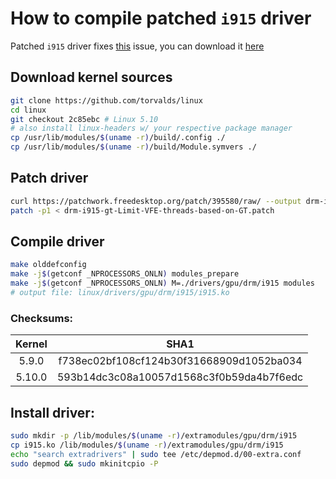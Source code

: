 # How to compile patched `i915` driver
Patched `i915` driver fixes [this][bug] issue, you can download it [here][releases]
## Download kernel sources
```bash
git clone https://github.com/torvalds/linux
cd linux
git checkout 2c85ebc # Linux 5.10
# also install linux-headers w/ your respective package manager
cp /usr/lib/modules/$(uname -r)/build/.config ./
cp /usr/lib/modules/$(uname -r)/build/Module.symvers ./
```

## Patch driver
```bash
curl https://patchwork.freedesktop.org/patch/395580/raw/ --output drm-i915-gt-Limit-VFE-threads-based-on-GT.patch
patch -p1 < drm-i915-gt-Limit-VFE-threads-based-on-GT.patch
```

## Compile driver
```bash
make olddefconfig
make -j$(getconf _NPROCESSORS_ONLN) modules_prepare
make -j$(getconf _NPROCESSORS_ONLN) M=./drivers/gpu/drm/i915 modules
# output file: linux/drivers/gpu/drm/i915/i915.ko
```

### Checksums:
|Kernel|SHA1                                    |
|:----:|:--------------------------------------:|
|5.9.0 |f738ec02bf108cf124b30f31668909d1052ba034|
|5.10.0|593b14dc3c08a10057d1568c3f0b59da4b7f6edc|

## Install driver:
```bash
sudo mkdir -p /lib/modules/$(uname -r)/extramodules/gpu/drm/i915
cp i915.ko /lib/modules/$(uname -r)/extramodules/gpu/drm/i915
echo "search extradrivers" | sudo tee /etc/depmod.d/00-extra.conf
sudo depmod && sudo mkinitcpio -P
```

<!--Links-->
[bug]: https://bugzilla.redhat.com/show_bug.cgi?id=1843274
[releases]: https://github.com/jeffangelion/i915-vfe/releases

